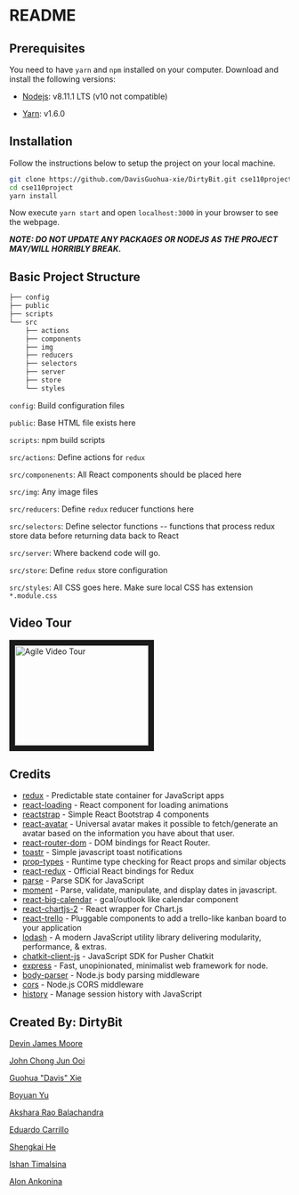 # README

## Prerequisites

You need to have `yarn` and `npm` installed on your computer. Download and install the following versions:

- [Nodejs](https://nodejs.org/en/ "Nodejs"): v8.11.1 LTS (v10 not compatible)

- [Yarn](https://yarnpkg.com/en/ "Yarn"): v1.6.0

## Installation

Follow the instructions below to setup the project on your local machine.

```sh
git clone https://github.com/DavisGuohua-xie/DirtyBit.git cse110project
cd cse110project
yarn install
```

Now execute `yarn start` and open `localhost:3000` in your browser to see the webpage.

***NOTE: DO NOT UPDATE ANY PACKAGES OR NODEJS AS THE PROJECT MAY/WILL HORRIBLY BREAK.***

## Basic Project Structure

```sh
├── config
├── public
├── scripts
└── src
    ├── actions
    ├── components
    ├── img
    ├── reducers
    ├── selectors
    ├── server
    ├── store
    └── styles
```

`config`: Build configuration files

`public`: Base HTML file exists here

`scripts`: npm build scripts

`src/actions`: Define actions for `redux`

`src/componenents`: All React components should be placed here

`src/img`: Any image files

`src/reducers`: Define `redux` reducer functions here

`src/selectors`: Define selector functions -- functions that process redux store data before returning data back to React

`src/server`: Where backend code will go.

`src/store`: Define `redux` store configuration

`src/styles`: All CSS goes here. Make sure local CSS has extension `*.module.css`



## Video Tour

<a href="http://www.youtube.com/watch?feature=player_embedded&v=rk8Ba9kR3LQ
" target="_blank"><img src="http://img.youtube.com/vi/rk8Ba9kR3LQ/0.jpg" 
alt="Agile Video Tour" width="240" height="180" border="10" /></a>





## Credits

- [redux](https://github.com/reduxjs/redux) - Predictable state container for JavaScript apps
- [react-loading](https://github.com/fakiolinho/react-loading) - React component for loading animations
- [reactstrap](https://github.com/reactstrap/reactstrap) - Simple React Bootstrap 4 components
- [react-avatar](https://github.com/Sitebase/react-avatar) - Universal avatar makes it possible to fetch/generate an avatar based on the information you have about that user.
- [react-router-dom](https://github.com/ReactTraining/react-router/tree/master/packages/react-router-dom) - DOM bindings for React Router.
- [toastr](https://github.com/CodeSeven/toastr) - Simple javascript toast notifications
- [prop-types](https://github.com/facebook/prop-types) - Runtime type checking for React props and similar objects
- [react-redux](https://github.com/reduxjs/react-redux) - Official React bindings for Redux
- [parse](https://github.com/parse-community/Parse-SDK-JS) - Parse SDK for JavaScript
- [moment](https://github.com/moment/moment) - Parse, validate, manipulate, and display dates in javascript.
- [react-big-calendar](https://github.com/intljusticemission/react-big-calendar) - gcal/outlook like calendar component
- [react-chartjs-2](https://github.com/jerairrest/react-chartjs-2) - React wrapper for Chart.js
- [react-trello](https://github.com/rcdexta/react-trello) - Pluggable components to add a trello-like kanban board to your application
- [lodash](https://github.com/lodash/lodash) - A modern JavaScript utility library delivering modularity, performance, & extras.
- [chatkit-client-js](https://github.com/pusher/chatkit-client-js) - JavaScript SDK for Pusher Chatkit 
- [express](https://github.com/expressjs/express) - Fast, unopinionated, minimalist web framework for node.
- [body-parser](https://github.com/ReactTraining/react-router) - Node.js body parsing middleware
- [cors](https://github.com/expressjs/cors) - Node.js CORS middleware
- [history](https://github.com/ReactTraining/history) - Manage session history with JavaScript






## Created By:  DirtyBit

[Devin James Moore](https://github.com/djm016)

[John Chong Jun Ooi](https://github.com/john-best)

[Guohua "Davis" Xie](https://github.com/DavisGuohua-xie)

[Boyuan Yu](https://github.com/DavisGuohua-xie) 

[Akshara Rao Balachandra](https://github.com/androidpcguy)	

[Eduardo Carrillo](https://github.com/eddiecurio)

[David Alejandro Gonzalez-Maldonado]: (https://github.com/davidgm96)

[Shengkai He](https://github.com/softtrymee)	

[Ishan Timalsina](https://github.com/ishantimalsina) 		

[Alon Ankonina](https://github.com/alonanko)










